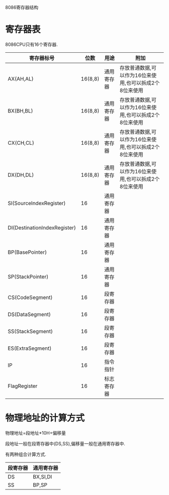 8086寄存器结构


# 寄存器表

8086CPU只有16个寄存器.

|寄存器标号|位数|用途|附加|
|-|-|-|-|
|AX(AH,AL)|16(8,8)|通用寄存器|存放普通数据,可以作为16位来使用,也可以拆成2个8位来使用|
|BX(BH,BL)|16(8,8)|通用寄存器|存放普通数据,可以作为16位来使用,也可以拆成2个8位来使用|
|CX(CH,CL)|16(8,8)|通用寄存器|存放普通数据,可以作为16位来使用,也可以拆成2个8位来使用|
|DX(DH,DL)|16(8,8)|通用寄存器|存放普通数据,可以作为16位来使用,也可以拆成2个8位来使用|
|SI(SourceIndexRegister)|16|通用寄存器||
|DI(DestinationIndexRegister)|16|通用寄存器||
|BP(BasePointer)|16|通用寄存器||
|SP(StackPointer)|16|通用寄存器||
|CS(CodeSegment)|16|段寄存器||
|DS(DataSegment)|16|段寄存器||
|SS(StackSegment)|16|段寄存器||
|ES(ExtraSegment)|16|段寄存器||
|IP|16|指令指针||
|FlagRegister|16|标志寄存器||

# 物理地址的计算方式

物理地址=段地址*10H+偏移量

段地址一般在段寄存器中(DS,SS),偏移量一般在通用寄存器中.

有两种组合计算方式.

|段寄存器|通用寄存器|
|-|-|
|DS|BX,SI,DI|
|SS|BP,SP|
